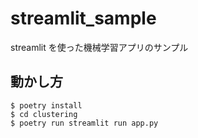 # streamlit_sample

streamlit を使った機械学習アプリのサンプル

## 動かし方

```
$ poetry install
$ cd clustering
$ poetry run streamlit run app.py
```


